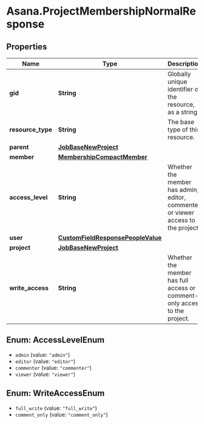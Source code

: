 # Asana.ProjectMembershipNormalResponse

## Properties
Name | Type | Description | Notes
------------ | ------------- | ------------- | -------------
**gid** | **String** | Globally unique identifier of the resource, as a string. | [optional] 
**resource_type** | **String** | The base type of this resource. | [optional] 
**parent** | [**JobBaseNewProject**](JobBaseNewProject.md) |  | [optional] 
**member** | [**MembershipCompactMember**](MembershipCompactMember.md) |  | [optional] 
**access_level** | **String** | Whether the member has admin, editor, commenter, or viewer access to the project. | [optional] 
**user** | [**CustomFieldResponsePeopleValue**](CustomFieldResponsePeopleValue.md) |  | [optional] 
**project** | [**JobBaseNewProject**](JobBaseNewProject.md) |  | [optional] 
**write_access** | **String** | Whether the member has full access or comment-only access to the project. | [optional] 

<a name="AccessLevelEnum"></a>
## Enum: AccessLevelEnum

* `admin` (value: `"admin"`)
* `editor` (value: `"editor"`)
* `commenter` (value: `"commenter"`)
* `viewer` (value: `"viewer"`)


<a name="WriteAccessEnum"></a>
## Enum: WriteAccessEnum

* `full_write` (value: `"full_write"`)
* `comment_only` (value: `"comment_only"`)

